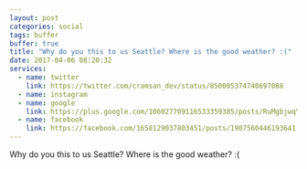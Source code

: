 ```yaml
---
layout: post
categories: social
tags: buffer
buffer: true
title: "Why do you this to us Seattle? Where is the good weather? :("
date: 2017-04-06 08:20:32
services: 
  - name: twitter
    link: https://twitter.com/cramsan_dev/status/850005374740697088
  - name: instagram
  - name: google
    link: https://plus.google.com/106027709116533359385/posts/RuMgbjwqYGU
  - name: facebook
    link: https://facebook.com/1658129037803451/posts/1907560446193641
---
```

Why do you this to us Seattle? Where is the good weather? :(
